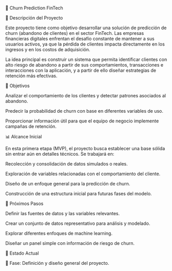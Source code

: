 🏦 Churn Prediction FinTech


📌 Descripción del Proyecto

Este proyecto tiene como objetivo desarrollar una solución de predicción de churn (abandono de clientes) en el sector FinTech.
Las empresas financieras digitales enfrentan el desafío constante de mantener a sus usuarios activos, ya que la pérdida de clientes impacta directamente en los ingresos y en los costos de adquisición.

La idea principal es construir un sistema que permita identificar clientes con alto riesgo de abandono a partir de sus comportamientos, transacciones e interacciones con la aplicación, y a partir de ello diseñar estrategias de retención más efectivas.



🎯 Objetivos

Analizar el comportamiento de los clientes y detectar patrones asociados al abandono.

Predecir la probabilidad de churn con base en diferentes variables de uso.

Proporcionar información útil para que el equipo de negocio implemente campañas de retención.



📊 Alcance Inicial

En esta primera etapa (MVP), el proyecto busca establecer una base sólida sin entrar aún en detalles técnicos.
Se trabajará en:

Recolección y consolidación de datos simulados o reales.

Exploración de variables relacionadas con el comportamiento del cliente.

Diseño de un enfoque general para la predicción de churn.

Construcción de una estructura inicial para futuras fases del modelo.



🚀 Próximos Pasos

Definir las fuentes de datos y las variables relevantes.

Crear un conjunto de datos representativo para análisis y modelado.

Explorar diferentes enfoques de machine learning.

Diseñar un panel simple con información de riesgo de churn.



🏁 Estado Actual

📍 Fase: Definición y diseño general del proyecto.
